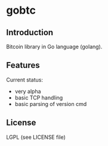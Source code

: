 # gobtc

## Introduction

Bitcoin library in Go language (golang).

## Features

Current status:

* very alpha
* basic TCP handling
* basic parsing of version cmd

## License

LGPL (see LICENSE file)
